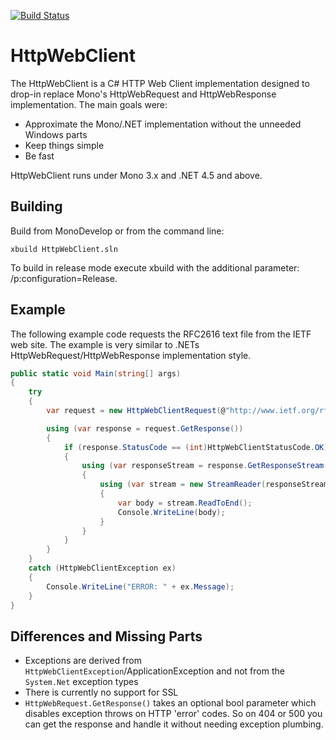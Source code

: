 [![Build Status](https://travis-ci.org/RipcordSoftware/HttpWebClient.svg?branch=master)](https://travis-ci.org/RipcordSoftware/HttpWebClient)

# HttpWebClient
The HttpWebClient is a C# HTTP Web Client implementation designed to drop-in replace Mono's HttpWebRequest and HttpWebResponse implementation. The main goals were:
* Approximate the Mono/.NET implementation without the unneeded Windows parts
* Keep things simple
* Be fast

HttpWebClient runs under Mono 3.x and .NET 4.5 and above.

Building
--------
Build from MonoDevelop or from the command line:
```shell
xbuild HttpWebClient.sln
```
To build in release mode execute xbuild with the additional parameter: /p:configuration=Release.

Example
-------
The following example code requests the RFC2616 text file from the IETF web site. The example is very similar to .NETs HttpWebRequest/HttpWebResponse implementation style.
```c#
public static void Main(string[] args)
{
    try
    {
        var request = new HttpWebClientRequest(@"http://www.ietf.org/rfc/rfc2616.txt");

        using (var response = request.GetResponse())
        {
            if (response.StatusCode == (int)HttpWebClientStatusCode.OK)
            {
                using (var responseStream = response.GetResponseStream())
                {
                    using (var stream = new StreamReader(responseStream))
                    {
                        var body = stream.ReadToEnd();
                        Console.WriteLine(body);
                    }
                }
            }
        }
    }
    catch (HttpWebClientException ex)
    {
        Console.WriteLine("ERROR: " + ex.Message);
    }
}
```

Differences and Missing Parts
-------------
* Exceptions are derived from `HttpWebClientException`/ApplicationException and not from the `System.Net` exception types
* There is currently no support for SSL
* `HttpWebRequest.GetResponse()` takes an optional bool parameter which disables exception throws on HTTP 'error' codes. So on 404 or 500 you can get the response and handle it without needing exception plumbing.
